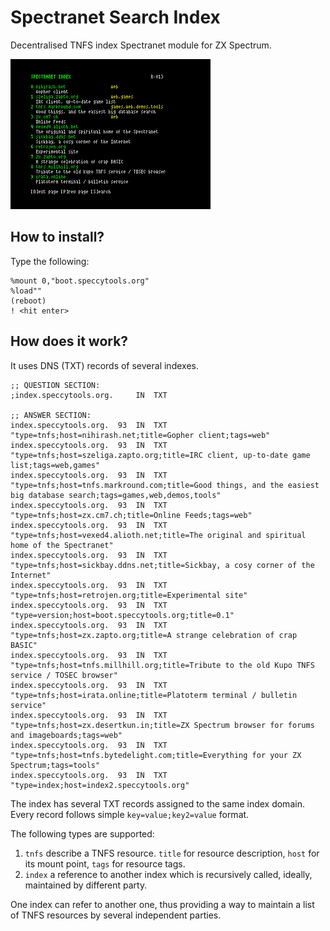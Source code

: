 # Spectranet Search Index

Decentralised TNFS index Spectranet module for ZX Spectrum.

![](images/screen.png)

## How to install?

Type the following:
```
%mount 0,"boot.speccytools.org"
%load""
(reboot)
! <hit enter>
```

## How does it work?

It uses DNS (TXT) records of several indexes.

```text
;; QUESTION SECTION:
;index.speccytools.org.		IN	TXT

;; ANSWER SECTION:
index.speccytools.org.	93	IN	TXT	"type=tnfs;host=nihirash.net;title=Gopher client;tags=web"
index.speccytools.org.	93	IN	TXT	"type=tnfs;host=szeliga.zapto.org;title=IRC client, up-to-date game list;tags=web,games"
index.speccytools.org.	93	IN	TXT	"type=tnfs;host=tnfs.markround.com;title=Good things, and the easiest big database search;tags=games,web,demos,tools"
index.speccytools.org.	93	IN	TXT	"type=tnfs;host=zx.cm7.ch;title=Online Feeds;tags=web"
index.speccytools.org.	93	IN	TXT	"type=tnfs;host=vexed4.alioth.net;title=The original and spiritual home of the Spectranet"
index.speccytools.org.	93	IN	TXT	"type=tnfs;host=sickbay.ddns.net;title=Sickbay, a cosy corner of the Internet"
index.speccytools.org.	93	IN	TXT	"type=tnfs;host=retrojen.org;title=Experimental site"
index.speccytools.org.	93	IN	TXT	"type=version;host=boot.speccytools.org;title=0.1"
index.speccytools.org.	93	IN	TXT	"type=tnfs;host=zx.zapto.org;title=A strange celebration of crap BASIC"
index.speccytools.org.	93	IN	TXT	"type=tnfs;host=tnfs.millhill.org;title=Tribute to the old Kupo TNFS service / TOSEC browser"
index.speccytools.org.	93	IN	TXT	"type=tnfs;host=irata.online;title=Platoterm terminal / bulletin service"
index.speccytools.org.	93	IN	TXT	"type=tnfs;host=zx.desertkun.in;title=ZX Spectrum browser for forums and imageboards;tags=web"
index.speccytools.org.	93	IN	TXT	"type=tnfs;host=tnfs.bytedelight.com;title=Everything for your ZX Spectrum;tags=tools"
index.speccytools.org.	93	IN	TXT	"type=index;host=index2.speccytools.org"
```

The index has several TXT records assigned to the same index domain.
Every record follows simple `key=value;key2=value` format.

The following types are supported:
1. `tnfs` describe a TNFS resource. `title` for resource description, `host` for its mount point, `tags` for resource tags.
2. `index` a reference to another index which is recursively called, ideally, maintained by different party.

One index can refer to another one, thus providing a way to maintain a list of TNFS resources
by several independent parties.